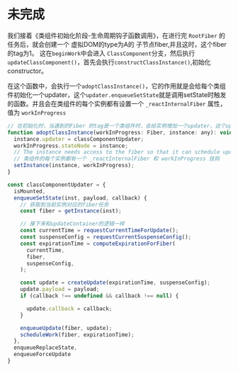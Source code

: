 
# 未完成

我们接着《类组件初始化阶段-生命周期钩子函数调用》，在进行完 `RootFiber` 的任务后，就会创建一个 虚拟DOM的type为A的 子节点fiber,并且这时，这个fiber的tag为1。
这在`beginWork`中会进入 `ClassComponent`分支，然后执行 `updateClassComponent()`，首先会执行`constructClassInstance()`,初始化constructor。

在这个函数中，会执行一个`adoptClassInstance()`，它的作用就是会给每个类组件初始化一个updater，这个`updater.enqueueSetState`就是调用setState时触发的函数。并且会在类组件的每个实例都有设置一个 `_reactInternalFiber` 属性，值为 `workInProgress` 

```js
// 在初始化时，当遇到的Fiber 的tag是一个类组件时，会给实例增加一个updater，这个updater就是调用setState时触发的函数
function adoptClassInstance(workInProgress: Fiber, instance: any): void {
  instance.updater = classComponentUpdater;
  workInProgress.stateNode = instance;
  // The instance needs access to the fiber so that it can schedule updates
  // 类组件的每个实例都有一个 _reactInternalFiber 和 workInProgress 挂钩
  setInstance(instance, workInProgress);
}

const classComponentUpdater = {
  isMounted,
  enqueueSetState(inst, payload, callback) {
    // 获取到当前实例对应的fiber任务
    const fiber = getInstance(inst);

    // 接下来和updateContainer的逻辑一样
    const currentTime = requestCurrentTimeForUpdate();
    const suspenseConfig = requestCurrentSuspenseConfig();
    const expirationTime = computeExpirationForFiber(
      currentTime,
      fiber,
      suspenseConfig,
    );

    const update = createUpdate(expirationTime, suspenseConfig);
    update.payload = payload;
    if (callback !== undefined && callback !== null) {

      update.callback = callback;
    }

    enqueueUpdate(fiber, update);
    scheduleWork(fiber, expirationTime);
  },
  enqueueReplaceState,
  enqueueForceUpdate
}
```